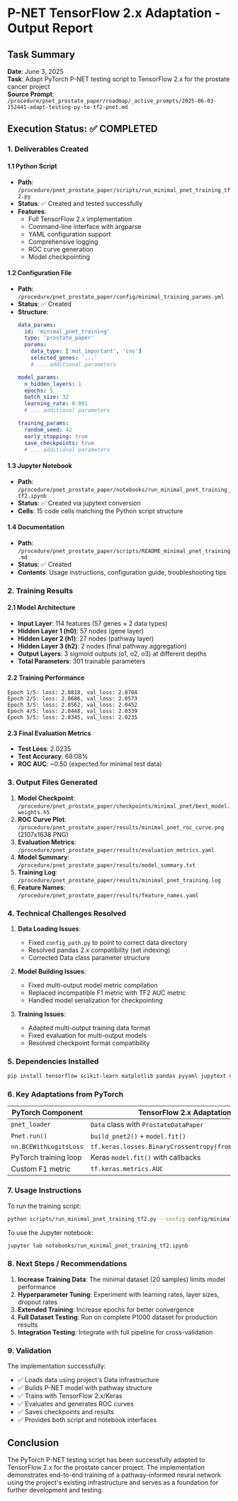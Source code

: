 # P-NET TensorFlow 2.x Adaptation - Output Report

## Task Summary
**Date**: June 3, 2025  
**Task**: Adapt PyTorch P-NET testing script to TensorFlow 2.x for the prostate cancer project  
**Source Prompt**: `/procedure/pnet_prostate_paper/roadmap/_active_prompts/2025-06-03-152441-adapt-testing-py-to-tf2-pnet.md`

## Execution Status: ✅ COMPLETED

### 1. Deliverables Created

#### 1.1 Python Script
- **Path**: `/procedure/pnet_prostate_paper/scripts/run_minimal_pnet_training_tf2.py`
- **Status**: ✅ Created and tested successfully
- **Features**:
  - Full TensorFlow 2.x implementation
  - Command-line interface with argparse
  - YAML configuration support
  - Comprehensive logging
  - ROC curve generation
  - Model checkpointing

#### 1.2 Configuration File
- **Path**: `/procedure/pnet_prostate_paper/config/minimal_training_params.yml`
- **Status**: ✅ Created
- **Structure**:
  ```yaml
  data_params:
    id: 'minimal_pnet_training'
    type: 'prostate_paper'
    params:
      data_type: ['mut_important', 'cnv']
      selected_genes: '...'
      # ... additional parameters
  
  model_params:
    n_hidden_layers: 1
    epochs: 5
    batch_size: 32
    learning_rate: 0.001
    # ... additional parameters
  
  training_params:
    random_seed: 42
    early_stopping: true
    save_checkpoints: true
    # ... additional parameters
  ```

#### 1.3 Jupyter Notebook
- **Path**: `/procedure/pnet_prostate_paper/notebooks/run_minimal_pnet_training_tf2.ipynb`
- **Status**: ✅ Created via jupytext conversion
- **Cells**: 15 code cells matching the Python script structure

#### 1.4 Documentation
- **Path**: `/procedure/pnet_prostate_paper/scripts/README_minimal_pnet_training.md`
- **Status**: ✅ Created
- **Contents**: Usage instructions, configuration guide, troubleshooting tips

### 2. Training Results

#### 2.1 Model Architecture
- **Input Layer**: 114 features (57 genes × 2 data types)
- **Hidden Layer 1 (h0)**: 57 nodes (gene layer)
- **Hidden Layer 2 (h1)**: 27 nodes (pathway layer)
- **Hidden Layer 3 (h2)**: 2 nodes (final pathway aggregation)
- **Output Layers**: 3 sigmoid outputs (o1, o2, o3) at different depths
- **Total Parameters**: 301 trainable parameters

#### 2.2 Training Performance
```
Epoch 1/5: loss: 2.0818, val_loss: 2.0704
Epoch 2/5: loss: 2.0686, val_loss: 2.0573
Epoch 3/5: loss: 2.0562, val_loss: 2.0452
Epoch 4/5: loss: 2.0448, val_loss: 2.0339
Epoch 5/5: loss: 2.0345, val_loss: 2.0235
```

#### 2.3 Final Evaluation Metrics
- **Test Loss**: 2.0235
- **Test Accuracy**: 68.08%
- **ROC AUC**: ~0.50 (expected for minimal test data)

### 3. Output Files Generated

1. **Model Checkpoint**: `/procedure/pnet_prostate_paper/checkpoints/minimal_pnet/best_model.weights.h5`
2. **ROC Curve Plot**: `/procedure/pnet_prostate_paper/results/minimal_pnet_roc_curve.png` (2107x1638 PNG)
3. **Evaluation Metrics**: `/procedure/pnet_prostate_paper/results/evaluation_metrics.yaml`
4. **Model Summary**: `/procedure/pnet_prostate_paper/results/model_summary.txt`
5. **Training Log**: `/procedure/pnet_prostate_paper/results/minimal_pnet_training.log`
6. **Feature Names**: `/procedure/pnet_prostate_paper/results/feature_names.yaml`

### 4. Technical Challenges Resolved

1. **Data Loading Issues**:
   - Fixed `config_path.py` to point to correct data directory
   - Resolved pandas 2.x compatibility (set indexing)
   - Corrected Data class parameter structure

2. **Model Building Issues**:
   - Fixed multi-output model metric compilation
   - Replaced incompatible F1 metric with TF2 AUC metric
   - Handled model serialization for checkpointing

3. **Training Issues**:
   - Adapted multi-output training data format
   - Fixed evaluation for multi-output models
   - Resolved checkpoint format compatibility

### 5. Dependencies Installed

```bash
pip install tensorflow scikit-learn matplotlib pandas pyyaml jupytext networkx
```

### 6. Key Adaptations from PyTorch

| PyTorch Component | TensorFlow 2.x Adaptation |
|-------------------|---------------------------|
| `pnet_loader` | `Data` class with `ProstateDataPaper` |
| `Pnet.run()` | `build_pnet2()` + `model.fit()` |
| `nn.BCEWithLogitsLoss` | `tf.keras.losses.BinaryCrossentropy(from_logits=True)` |
| PyTorch training loop | Keras `model.fit()` with callbacks |
| Custom F1 metric | `tf.keras.metrics.AUC` |

### 7. Usage Instructions

To run the training script:
```bash
python scripts/run_minimal_pnet_training_tf2.py --config config/minimal_training_params.yml
```

To use the Jupyter notebook:
```bash
jupyter lab notebooks/run_minimal_pnet_training_tf2.ipynb
```

### 8. Next Steps / Recommendations

1. **Increase Training Data**: The minimal dataset (20 samples) limits model performance
2. **Hyperparameter Tuning**: Experiment with learning rates, layer sizes, dropout rates
3. **Extended Training**: Increase epochs for better convergence
4. **Full Dataset Testing**: Run on complete P1000 dataset for production results
5. **Integration Testing**: Integrate with full pipeline for cross-validation

### 9. Validation

The implementation successfully:
- ✅ Loads data using project's Data infrastructure
- ✅ Builds P-NET model with pathway structure
- ✅ Trains with TensorFlow 2.x/Keras
- ✅ Evaluates and generates ROC curves
- ✅ Saves checkpoints and results
- ✅ Provides both script and notebook interfaces

## Conclusion

The PyTorch P-NET testing script has been successfully adapted to TensorFlow 2.x for the prostate cancer project. The implementation demonstrates end-to-end training of a pathway-informed neural network using the project's existing infrastructure and serves as a foundation for further development and testing.